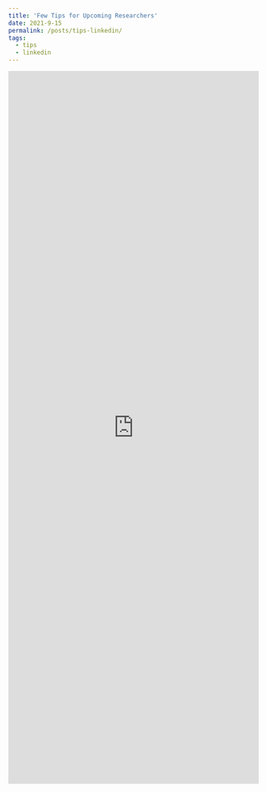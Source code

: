```yaml
---
title: 'Few Tips for Upcoming Researchers'
date: 2021-9-15
permalink: /posts/tips-linkedin/
tags:
  - tips
  - linkedin
---
```

<iframe src="https://www.linkedin.com/embed/feed/update/urn:li:share:6843762174977019904" height="1433" width="504" frameborder="0" allowfullscreen="" title="Embedded post"></iframe>
